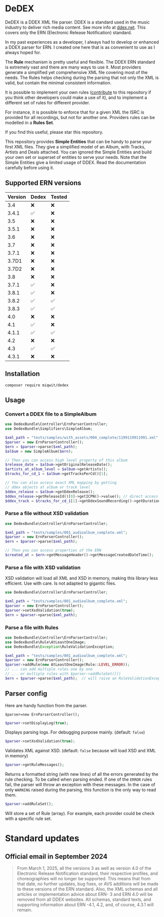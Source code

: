 # DeDEX

DeDEX is a DDEX XML file parser. DDEX is a standard used in the music industry to deliver rich media content. See more info at [ddex.net](https://ddex.net/). This covers only the ERN (Electronic Release Notification) standard.

In my past experiences as a developer, I always had to develop or enhanced a DDEX parser for ERN. I created one here that is as convenient to use as I always hoped for.

The **Rule** mechanism is pretty useful and flexible. The DDEX ERN standard is extremely vast and there are many ways to use it. Most providers generate a simplified yet comprehensive XML file covering most of the needs. The Rules helps checking during the parsing that not only the XML is valid, but contain the minimal consistent information.

It is possible to implement your own rules ([contribute](CONTRIBUTE.md) to this repository if you think other developers could make a use of it), and to implement a different set of rules for different provider.

For instance, it is possible to enforce that for a given XML the ISRC is provided for all recordings, but not for another one. Providers rules can be modelled in a **Rules Set**.

If you find this useful, please star this repository.

This repository provides **Simple Entities** that can be handy to parse your first XML files. They give a simplified model of an Album, with Tracks, Artists and Deals attached. You can ignored the Simple Entities and build your own set or superset of entities to serve your needs. Note that the Simple Entities give a limited usage of DDEX. Read the documentation carefully before using it.

## Supported ERN versions

| Version    | Dedex     | Tested     |
|------------|------------|------------|
| 3.4        | ❌        | ❌         |
| 3.4.1      | ✅        | ❌         |
| 3.5        | ❌        | ❌         |
| 3.5.1      | ❌        | ❌         |
| 3.6        | ❌        | ❌         |
| 3.7        | ❌        | ❌         |
| 3.7.1      | ❌        | ❌         |
| 3.7D1      | ❌        | ❌         |
| 3.7D2      | ❌        | ❌         |
| 3.8        | ❌        | ❌         |
| 3.7.1      | ✅        | ❌         |
| 3.8.1      | ✅        | ❌         |
| 3.8.2      | ✅        | ✅         |
| 3.8.3      | ✅        | ✅         |
| 4.0        | ❌        | ❌         |
| 4.1        | ✅        | ❌         |
| 4.1.1      | ✅        | ✅         |
| 4.2        | ❌        | ❌         |
| 4.3        | ✅        | ✅         |
| 4.3.1      | ❌        | ❌         |

## Installation

```
composer require miqwit/dedex
```

## Usage

### Convert a DDEX file to a SimpleAlbum

```php
use DedexBundle\Controller\ErnParserController;
use DedexBundle\Simplifiers\SimpleAlbum;

$xml_path = "tests/samples/with_assets/004_complete/1199119911991.xml";
$parser = new ErnParserController();
$ern = $parser->parse($xml_path);
$album = new SimpleAlbum($ern);

// Then you can access high level property of this album
$release_date = $album->getOriginalReleaseDate();
$artists_at_album_level = $album->getArtists();
$tracks_for_cd_1 = $album->getTracksPerCd()[1];

// You can also access exact XML mapping by getting 
// ddex objects at album or track level
$ddex_release = $album->getDdexRelease();
$ddex_release->getReleaseId()[0]->getICPN()->value(); // direct access
$ddex_track = $tracks_for_cd_1[1]->getDdexSoundRecording()->getDuration(); // direct access
```

### Parse a file without XSD validation

```php
use DedexBundle\Controller\ErnParserController;

$xml_path = "tests/samples/001_audioalbum_complete.xml";
$parser = new ErnParserController();
$ern = $parser->parse($xml_path);

// Then you can access properties of the ERN
$created_at = $ern->getMessageHeader()->getMessageCreatedDateTime();
```

### Parse a file with XSD validation

XSD validation will load all XML and XSD in memory, making this library less efficient. Use with care. Is not adapted to gigantic files.

```php
use DedexBundle\Controller\ErnParserController;

$xml_path = "tests/samples/001_audioalbum_complete.xml";
$parser = new ErnParserController();
$parser->setXsdValidation(true);
$ern = $parser->parse($xml_path);
```

### Parse a file with Rules

```php
use DedexBundle\Controller\ErnParserController;
use DedexBundle\Rule\AtLeastOneImage;
use DedexBundle\Exception\RuleValidationException;

$xml_path = "tests/samples/001_audioalbum_complete.xml";
$parser = new ErnParserController();
$parser->addRule(new AtLeastOneImage(Rule::LEVEL_ERROR));
// ... can add multiple rules one by one
// ... or multiple rules with $parser->addRuleSet([])
$ern = $parser->parse($xml_path);  // will raise an RuleValidationException if rule is broken
```

## Parser config

Here are handy function from the parser.

`$parser=new ErnParserController();`

```php
$parser->setDisplayLog(true);
```

Displays parsing logs. For debugging purpose mainly. (default: `false`)

```php
$parser->setXsdValidation(true);
``` 

Validates XML against XSD. (default: `false` because will load XSD and XML in memory)

```php
$parser->getRuleMessages();
```

Returns a formatted string (with new lines) of all the errors generated by the rule checking. To be called when parsing ended. 
If one of the `ERROR` rules fail, the parser will throw an exception with these messages. 
In the case of only `WARNING` raised during the parsing, this function is the only way to read them. 

```php
$parser->addRuleSet();
```

Will store a set of Rule (array). For example, each provider could be check with a specific rule set.

# Standard updates

## Official email in September 2024

>  From March 1, 2025, all the versions 3 as well as version 4.0 of the Electronic Release Notification standard, their respective profiles, and choreographies will no longer be supported. This means that from that date, no further updates, bug fixes, or AVS additions will be made to these versions of the ERN standard. Also, the XML schemas and all articles or implementation advice about ERN- 3 and ERN 4.0 will be removed from all DDEX websites. All schemas, standard texts, and supporting information about ERN -4.1, 4.2, and, of course, 4.3.1 will remain.
